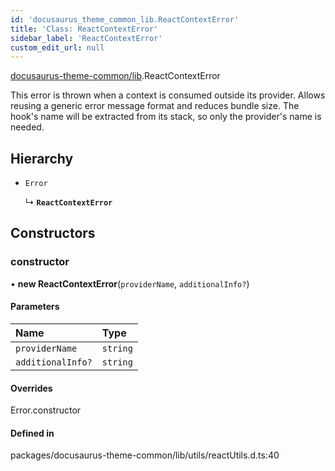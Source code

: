 ```yaml
---
id: 'docusaurus_theme_common_lib.ReactContextError'
title: 'Class: ReactContextError'
sidebar_label: 'ReactContextError'
custom_edit_url: null
---
```


[docusaurus-theme-common/lib](../modules/docusaurus_theme_common_lib.md).ReactContextError

This error is thrown when a context is consumed outside its provider. Allows reusing a generic error message format and reduces bundle size. The hook's name will be extracted from its stack, so only the provider's name is needed.

## Hierarchy

- `Error`

  ↳ **`ReactContextError`**

## Constructors

### constructor

• **new ReactContextError**(`providerName`, `additionalInfo?`)

#### Parameters

| Name              | Type     |
| :---------------- | :------- |
| `providerName`    | `string` |
| `additionalInfo?` | `string` |

#### Overrides

Error.constructor

#### Defined in

packages/docusaurus-theme-common/lib/utils/reactUtils.d.ts:40
